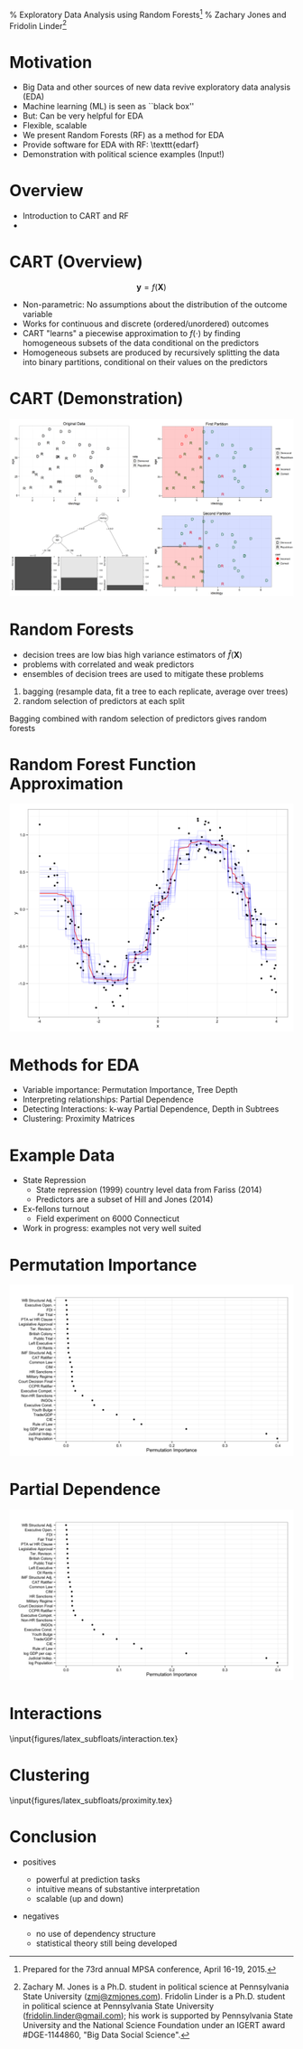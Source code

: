 % Exploratory Data Analysis using Random Forests[^conf]
% Zachary Jones and Fridolin Linder[^contact]

[^conf]: Prepared for the 73rd annual MPSA conference, April 16-19, 2015.
[^contact]: Zachary M. Jones is a Ph.D. student in political science at Pennsylvania State University ([zmj@zmjones.com](mailto:zmj@zmjones.com)). Fridolin Linder is a Ph.D. student in political science at Pennsylvania State University ([fridolin.linder@gmail.com](mailto:fridolin.linder@gmail.com)); his work is supported by Pennsylvania State University and the National Science Foundation under an IGERT award \#DGE-1144860, "Big Data Social Science".


# Motivation
 - Big Data and other sources of new data revive exploratory data analysis (EDA)
 - Machine learning (ML) is seen as ``black box''
 - But: Can be very helpful for EDA
 - Flexible, scalable
 - We present Random Forests (RF) as a method for EDA
 - Provide software for EDA with RF: \texttt{edarf}
 - Demonstration with political science examples (Input!)

# Overview
 - Introduction to CART and RF
 - 


# CART (Overview)

$$\mathbf{y} = f(\mathbf{X})$$

 - Non-parametric: No assumptions about the distribution of the outcome variable
 - Works for continuous and discrete (ordered/unordered) outcomes
 - CART "learns" a piecewise approximation to $f(\cdot)$ by finding homogeneous subsets of the data conditional on the predictors
 - Homogeneous subsets are produced by recursively splitting the data into binary partitions, conditional on their values on the predictors
 
# CART (Demonstration)

![A classification tree on simulated data](figures/cart.png)

# Random Forests

 - decision trees are low bias high variance estimators of $\hat{f}(\mathbf{X})$
 - problems with correlated and weak predictors
 - ensembles of decision trees are used to mitigate these problems

  1. bagging (resample data, fit a tree to each replicate, average over trees)
  2. random selection of predictors at each split

Bagging combined with random selection of predictors gives random forests

# Random Forest Function Approximation

![25 randomly selected trees (shown in blue) in a random forest (prediction shown in red) each grown with a .632 subsample of the training data.](figures/forest_approximation.png)

# Methods for EDA
 - Variable importance: Permutation Importance, Tree Depth
 - Interpreting relationships: Partial Dependence
 - Detecting Interactions: k-way Partial Dependence, Depth in Subtrees
 - Clustering: Proximity Matrices

# Example Data

 - State Repression
   + State repression (1999) country level data from Fariss (2014)
   + Predictors are a subset of Hill and Jones (2014)
 - Ex-fellons turnout
   + Field experiment on 6000 Connecticut 
 - Work in progress: examples not very well suited

# Permutation Importance

![Permutation importance (top ten shown) for predictors of state repression. The dot shows the mean increase (across trees) in mean squared error.](figures/latent_imp.png)

# Partial Dependence

![Permutation importance (top ten shown) for predictors of state repression. The dot shows the mean increase (across trees) in mean squared error.](figures/latent_imp.png)

# Interactions

\input{figures/latex_subfloats/interaction.tex}

# Clustering

\input{figures/latex_subfloats/proximity.tex}


# Conclusion

 - positives
    + powerful at prediction tasks
    + intuitive means of substantive interpretation
    + scalable (up and down)

 - negatives
    + no use of dependency structure
	+ statistical theory still being developed
